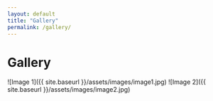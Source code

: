 ```yaml
---
layout: default
title: "Gallery"
permalink: /gallery/
---
```


# Gallery

![Image 1]({{ site.baseurl }}/assets/images/image1.jpg)
![Image 2]({{ site.baseurl }}/assets/images/image2.jpg)